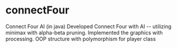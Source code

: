 # connectFour
Connect Four AI (in java)
Developed Connect Four with AI -- utilizing minimax with alpha-beta pruning.
Implemented the graphics with processing.
OOP structure with polymorphism for player class
